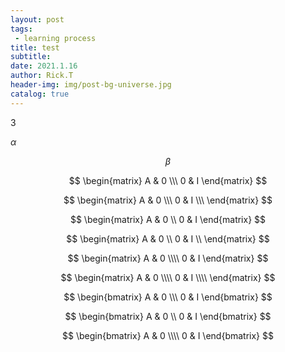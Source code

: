 ```yaml
---
layout: post
tags: 
 - learning process
title: test
subtitle: 
date: 2021.1.16
author: Rick.T
header-img: img/post-bg-universe.jpg
catalog: true
---
```


<head>
<script type="text/javascript" async src="//cdn.bootcss.com/mathjax/2.7.0/MathJax.js?config=TeX-AMS-MML_HTMLorMML"></script>
<script type="text/javascript" async src="https://cdnjs.cloudflare.com/ajax/libs/mathjax/2.7.1/MathJax.js?config=TeX-MML-AM_CHTML"></script>
</head>

3

$\alpha$

$$
\beta
$$

$$
\begin{matrix}
A & 0 \\\
0 & I 
\end{matrix}
$$

$$
\begin{matrix}
A & 0 \\\
0 & I \\\
 \end{matrix}
$$

$$
\begin{matrix}
A & 0 \\
0 & I 
\end{matrix}
$$

$$
\begin{matrix}
A & 0 \\
0 & I \\
\end{matrix}
$$

$$
\begin{matrix}
A & 0 \\\\
0 & I
 \end{matrix}
$$

$$
\begin{matrix}
A & 0 \\\\
0 & I \\\\
 \end{matrix}
$$



$$
\begin{bmatrix}
A & 0 \\\
0 & I
 \end{bmatrix}
$$

$$
\begin{bmatrix}
A & 0 \\
0 & I
 \end{bmatrix}
$$

$$
\begin{bmatrix}
A & 0 \\\\
0 & I
 \end{bmatrix}
$$


